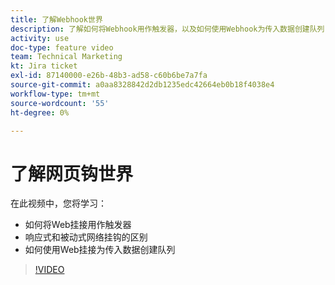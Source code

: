 ```yaml
---
title: 了解Webhook世界
description: 了解如何将Webhook用作触发器，以及如何使用Webhook为传入数据创建队列(全部位于 [!DNL Adobe Workfront Fusion].
activity: use
doc-type: feature video
team: Technical Marketing
kt: Jira ticket
exl-id: 87140000-e26b-48b3-ad58-c60b6be7a7fa
source-git-commit: a0aa8328842d2db1235edc42664eb0b18f4038e4
workflow-type: tm+mt
source-wordcount: '55'
ht-degree: 0%

---
```


# 了解网页钩世界

在此视频中，您将学习：

* 如何将Web挂接用作触发器
* 响应式和被动式网络挂钩的区别
* 如何使用Web挂接为传入数据创建队列

>[!VIDEO](https://video.tv.adobe.com/v/335291/?quality=12)
